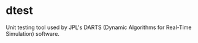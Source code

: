 # dtest
Unit testing tool used by JPL's DARTS (Dynamic Algorithms for Real-Time Simulation) software.
